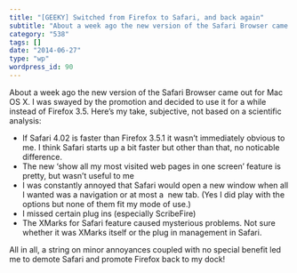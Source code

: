 ```yaml
---
title: "[GEEKY] Switched from Firefox to Safari, and back again"
subtitle: "About a week ago the new version of the Safari Browser came out for Mac OS X. I was swayed by the pr..."
category: "538"
tags: []
date: "2014-06-27"
type: "wp"
wordpress_id: 90
---
```

About a week ago the new version of the Safari Browser came out for Mac OS X. I was swayed by the promotion and decided to use it for a while instead of Firefox 3.5. Here’s my take, subjective, not based on a scientific analysis:

- If Safari 4.02 is faster than Firefox 3.5.1 it wasn’t immediately obvious to me. I think Safari starts up a bit faster but other than that, no noticable difference.
- The new ‘show all my most visited web pages in one screen’ feature is pretty, but wasn’t useful to me
- I was constantly annoyed that Safari would open a new window when all I wanted was a navigation or at most a  new tab. (Yes I did play with the options but none of them fit my mode of use.)
- I missed certain plug ins (especially ScribeFire)
- The XMarks for Safari feature caused mysterious problems. Not sure whether it was XMarks itself or the plug in management in Safari.

All in all, a string on minor annoyances coupled with no special benefit led me to demote Safari and promote Firefox back to my dock!